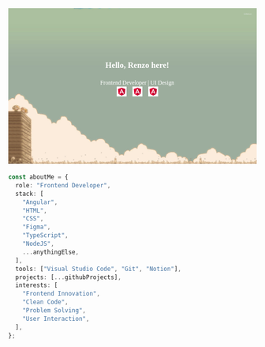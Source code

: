 <style> @import url('https://fonts.googleapis.com/css2?family=Press+Start+2P&display=swap'); body { font-family: 'Press Start 2P', cursive; } </style>

<div style="position: relative; text-align: center; color: white;">

<img src="assets/fondo.jpg"/>

<div style="position: absolute; top: 50%; left: 40%; transform: translate(-10%, -80%);">
    <h3>Hello, Renzo here!</h3>
    <small>Frontend Developer | UI Design</small>
    <div style="display: flex; gap: 12px; justify-content: center">
    <img src="assets/angular.png" width="20"/>
    <img src="assets/angular.png" width="20"/>
    <img src="assets/angular.png" width="20"/>
    </div>
</div>
</div>

```typescript
const aboutMe = {
  role: "Frontend Developer",
  stack: [
    "Angular",
    "HTML",
    "CSS",
    "Figma",
    "TypeScript",
    "NodeJS",
    ...anythingElse,
  ],
  tools: ["Visual Studio Code", "Git", "Notion"],
  projects: [...githubProjects],
  interests: [
    "Frontend Innovation",
    "Clean Code",
    "Problem Solving",
    "User Interaction",
  ],
};
```
